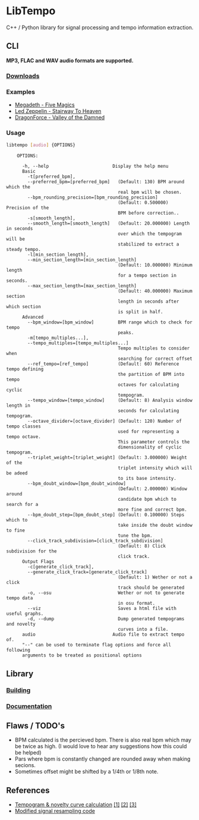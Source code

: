 # LibTempo
C++ / Python library for signal processing and tempo information extraction.

## CLI
**MP3, FLAC and WAV audio formats are supported.**
### [Downloads](https://github.com/EgorDm/libtempo/releases)
### Examples
* [Megadeth - Five Magics](https://github.com/EgorDm/libtempo/raw/master/docs/assets/magics.png)
* [Led Zeppelin - Stairway To Heaven](https://github.com/EgorDm/libtempo/raw/master/docs/assets/stairway.png)
* [DragonForce - Valley of the Damned](https://github.com/EgorDm/libtempo/raw/master/docs/assets/valley_of.png)

### Usage
```bash
libtempo [audio] {OPTIONS}
```
```
    OPTIONS:

      -h, --help                        Display the help menu
      Basic
        -t[preferred_bpm],
        --preferred_bpm=[preferred_bpm]   (Default: 130) BPM around which the
                                          real bpm will be chosen.
        --bpm_rounding_precision=[bpm_rounding_precision]
                                          (Default: 0.500000) Precision of the
                                          BPM before correction..
        -s[smooth_length],
        --smooth_length=[smooth_length]   (Default: 20.000000) Length in seconds
                                          over which the tempogram will be
                                          stabilized to extract a steady tempo.
        -l[min_section_length],
        --min_section_length=[min_section_length]
                                          (Default: 10.000000) Minimum length
                                          for a tempo section in seconds.
        --max_section_length=[max_section_length]
                                          (Default: 40.000000) Maximum section
                                          length in seconds after which section
                                          is split in half.
      Advanced
        --bpm_window=[bpm_window]         BPM range which to check for tempo
                                          peaks.
        -m[tempo_multiples...],
        --tempo_multiples=[tempo_multiples...]
                                          Tempo multiples to consider when
                                          searching for correct offset
        --ref_tempo=[ref_tempo]           (Default: 60) Reference tempo defining
                                          the partition of BPM into tempo
                                          octaves for calculating cyclic
                                          tempogram.
        --tempo_window=[tempo_window]     (Default: 8) Analysis window length in
                                          seconds for calculating tempogram.
        --octave_divider=[octave_divider] (Default: 120) Number of tempo classes
                                          used for representing a tempo octave.
                                          This parameter controls the
                                          dimensionality of cyclic tempogram.
        --triplet_weight=[triplet_weight] (Default: 3.000000) Weight of the
                                          triplet intensity which will be adeed
                                          to its base intensity.
        --bpm_doubt_window=[bpm_doubt_window]
                                          (Default: 2.000000) Window around
                                          candidate bpm which to search for a
                                          more fine and correct bpm.
        --bpm_doubt_step=[bpm_doubt_step] (Default: 0.100000) Steps which to
                                          take inside the doubt window to fine
                                          tune the bpm.
        --click_track_subdivision=[click_track_subdivision]
                                          (Default: 8) Click subdivision for the
                                          click track.
      Output Flags
        -c[generate_click_track],
        --generate_click_track=[generate_click_track]
                                          (Default: 1) Wether or not a click
                                          track should be generated
        -o, --osu                         Wether or not to generate tempo data
                                          in osu format.
        --viz                             Saves a html file with useful graphs.
        -d, --dump                        Dump generated tempograms and novelty
                                          curves into a file.
      audio                             Audio file to extract tempo of.
      "--" can be used to terminate flag options and force all following
      arguments to be treated as positional options
```

## Library
### [Building](https://github.com/EgorDm/libtempo/wiki/Building)
### [Documentation](https://github.com/EgorDm/libtempo/wiki/Documentation)

## Flaws / TODO's
* BPM calculated is the percieved bpm. There is also real bpm which may be twice as high. (I would love to hear any suggestions how this could be helped)
* Pars where bpm is constantly changed are rounded away when making secions.
* Sometimes offset might be shifted by a 1/4th or 1/8th note.

## References
* [Tempogram & novelty curve calculation](http://resources.mpi-inf.mpg.de/MIR/tempogramtoolbox/) [[1]](https://ieeexplore.ieee.org/document/5654580/) [[2]](http://resources.mpi-inf.mpg.de/MIR/tempogramtoolbox/2010_GroscheMuellerKurth_TempogramCyclic_ICASSP.pdf) [[3]](http://resources.mpi-inf.mpg.de/MIR/tempogramtoolbox/2009_GroscheMueller_PredominantLocalPeriodicy_WASPAA.pdf)
* [Modified signal resampling code](https://github.com/terrygta/SignalResampler)
